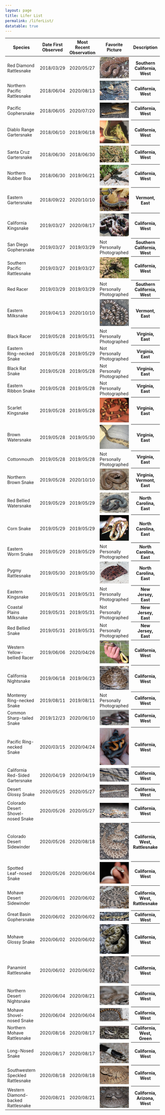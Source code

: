 ```yaml
---
layout: page
title: Lifer List
permalink: /liferList/
datatable: true
---
```


 <link rel="stylesheet" type="text/css" href="https://cdn.datatables.net/1.10.21/css/jquery.dataTables.css">
  
<script type="text/javascript" charset="utf8" src="https://cdn.datatables.net/1.10.21/js/jquery.dataTables.js"></script>


<table id="table_id" class="display">
    <thead>
        <tr>
            <th>Species</th>
            <th>Date First Observed</th>
            <th>Most Recent Observation</th>
            <th>Favorite Picture</th>
            <th>Description</th>
        </tr>
    </thead>
    <tbody>
        <tr>
            <td>Red Diamond Rattlesnake</td>
            <td>2018/03/29</td>
            <td>2020/05/27</td>
            <td><img src="/assets/snakes/lifers/redDiamondRattle.jpg" alt="Red Diamond Rattlesnake"></td>
            <th>Southern California, West</th>
        </tr>
        <tr>
            <td>Northern Pacific Rattlesnake</td>
            <td>2018/06/04</td>
            <td>2020/08/13</td>
            <td><img src="/assets/snakes/lifers/norPac.jpg" alt="Northern Pacific Rattlesnake"></td>
            <th>California, West</th>
        </tr>
        <tr>
            <td>Pacific Gophersnake</td>
            <td>2018/06/05</td>
            <td>2020/07/20</td>
            <td><img src="/assets/snakes/lifers/pacificGopher.jpg" alt="Pacific Gophersnake"></td>
            <th>California, West</th>
        </tr>
        <tr>
            <td>Diablo Range Gartersnake</td>
            <td>2018/06/10</td>
            <td>2019/06/18</td>
            <td><img src="/assets/snakes/lifers/diabloRangeGarter.jpg" alt="Diablo Range Gartersnake"></td>
            <th>California, West</th>
        </tr>
        <tr>
            <td>Santa Cruz Gartersnake</td>
            <td>2018/06/30</td>
            <td>2018/06/30</td>
            <td><img src="/assets/snakes/lifers/santaCruzGarter.jpg" alt="Santa Cruz Gartersnake"></td>
            <th>California, West</th>
        </tr>
        <tr>
            <td>Northern Rubber Boa</td>
            <td>2018/06/30</td>
            <td>2019/06/21</td>
            <td><img src="/assets/snakes/lifers/rubberBoa.jpg" alt="Northern Rubber Boa"></td>
            <th>California, West</th>
        </tr>
        <tr>
            <td>Eastern Gartersnake</td>
            <td>2018/09/22</td>
            <td>2020/10/10</td>
            <td><img src="/assets/snakes/lifers/easternGarter.jpg" alt="Eastern Gartersnake"></td>
            <th>Vermont, East</th>
        </tr>
        <tr>
            <td>California Kingsnake</td>
            <td>2019/03/27</td>
            <td>2020/08/17</td>
            <td><img src="/assets/snakes/lifers/californiaKingsnake.jpg" alt="California Kingsnake"></td>
            <th>California, West</th>
        </tr>
        <tr>
            <td>San Diego Gophersnake</td>
            <td>2019/03/27</td>
            <td>2019/03/29</td>
            <td>Not Personally Photographed</td>
            <th>Southern California, West</th>
        </tr>
        <tr>
            <td>Southern Pacific Rattlesnake</td>
            <td>2019/03/27</td>
            <td>2019/03/27</td>
            <td><img src="/assets/snakes/lifers/soPac.jpg" alt="Southern Pacific Rattlesnake"></td>
            <th>California, West</th>
        </tr>
        <tr>
            <td>Red Racer</td>
            <td>2019/03/29</td>
            <td>2019/03/29</td>
            <td>Not Personally Photographed</td>
            <th>Southern California, West</th>
        </tr>
        <tr>
            <td>Eastern Milksnake</td>
            <td>2019/04/13</td>
            <td>2020/10/10</td>
            <td><img src="/assets/snakes/lifers/easternMilk.jpg" alt="Eastern Milksnake"></td>
            <th>Vermont, East</th>
        </tr>
        <tr>
            <td>Black Racer</td>
            <td>2019/05/28</td>
            <td>2019/05/31</td>
            <td>Not Personally Photographed</td>
            <th>Virginia, East</th>
        </tr>
        <tr>
            <td>Eastern Ring-necked Snake</td>
            <td>2019/05/28</td>
            <td>2019/05/29</td>
            <td>Not Personally Photographed</td>
            <th>Virginia, East</th>
        </tr>
        <tr>
            <td>Black Rat Snake</td>
            <td>2019/05/28</td>
            <td>2019/05/28</td>
            <td>Not Personally Photographed</td>
            <th>Virginia, East</th>
        </tr>
        <tr>
            <td>Eastern Ribbon Snake</td>
            <td>2019/05/28</td>
            <td>2019/05/28</td>
            <td>Not Personally Photographed</td>
            <th>Virginia, East</th>
        </tr>
        <tr>
            <td>Scarlet Kingsnake</td>
            <td>2019/05/28</td>
            <td>2019/05/28</td>
            <td><img src="/assets/snakes/lifers/scarKing.jpg" alt="Scarlet Kingsnake"></td>
            <th>Virginia, East</th>
        </tr>
        <tr>
            <td>Brown Watersnake</td>
            <td>2019/05/28</td>
            <td>2019/05/30</td>
            <td><img src="/assets/snakes/lifers/watersnake.jpg" alt="Brown Watersnake"></td>
            <th>Virginia, East</th>
        </tr>
        <tr>
            <td>Cottonmouth</td>
            <td>2019/05/28</td>
            <td>2019/05/28</td>
            <td>Not Personally Photographed</td>
            <th>Virginia, East</th>
        </tr>  
        <tr>
            <td>Northern Brown Snake</td>
            <td>2019/05/28</td>
            <td>2020/10/10</td>
            <td><img src="/assets/snakes/lifers/brownSnake.jpg" alt="Northern Brown Snake"></td>
            <th>Virginia, Vermont, East</th>
        </tr>
        <tr>
            <td>Red Bellied Watersnake</td>
            <td>2019/05/29</td>
            <td>2019/05/29</td>
            <td><img src="/assets/snakes/lifers/redBellyWatersnake.jpg" alt="Red Bellied Watersnake"></td>
            <th>North Carolina, East</th>
        </tr>
        <tr>
            <td>Corn Snake</td>
            <td>2019/05/29</td>
            <td>2019/05/29</td>
            <td><img src="/assets/snakes/lifers/cornSnake.jpg" alt="Corn Snake"></td>
            <th>North Carolina, East</th>
        </tr>
        <tr>
            <td>Eastern Worm Snake</td>
            <td>2019/05/29</td>
            <td>2019/05/29</td>
            <td>Not Personally Photographed</td>
            <th>North Carolina, East</th>
        </tr>
        <tr>
            <td>Pygmy Rattlesnake</td>
            <td>2019/05/30</td>
            <td>2019/05/30</td>
            <td><img src="/assets/snakes/lifers/pygmy.jpg" alt="Pygmy Rattlesnake"></td>
            <th>North Carolina, East</th>
        </tr>
        <tr>
            <td>Eastern Kingsnake</td>
            <td>2019/05/31</td>
            <td>2019/05/31</td>
            <td>Not Personally Photographed</td>
            <th>New Jersey, East</th>
        </tr>
        <tr>
            <td>Coastal Plains Milksnake</td>
            <td>2019/05/31</td>
            <td>2019/05/31</td>
            <td>Not Personally Photographed</td>
            <th>New Jersey, East</th>
        </tr>
        <tr>
            <td>Red Bellied Snake</td>
            <td>2019/05/31</td>
            <td>2019/05/31</td>
            <td>Not Personally Photographed</td>
            <th>New Jersey, East</th>
        </tr>
        <tr>
            <td>Western Yellow-bellied Racer</td>
            <td>2019/06/06</td>
            <td>2020/04/26</td>
            <td><img src="/assets/snakes/lifers/yellowBellyRacer.jpg" alt="Western Yellow-bellied Racer"></td>
            <th>California, West</th>
        </tr>
        <tr>
            <td>California Nightsnake</td>
            <td>2019/06/18</td>
            <td>2019/06/23</td>
            <td><img src="/assets/snakes/lifers/nightsnake.jpg" alt="California Nightsnake"></td>
            <th>California, West</th>
        </tr>
        <tr>
            <td>Monterey Ring-necked Snake</td>
            <td>2019/08/11</td>
            <td>2019/08/11</td>
            <td>Not Personally Photographed</td>
            <th>California, West</th>
        </tr>
        <tr>
            <td>Common Sharp-tailed Snake</td>
            <td>2019/12/23</td>
            <td>2020/06/10</td>
            <td><img src="/assets/snakes/lifers/sharpTail.jpg" alt="Common Sharp-tailed Snake"></td>
            <th>California, West</th>
        </tr>
        <tr>
            <td>Pacific Ring-necked Snake</td>
            <td>2020/03/15</td>
            <td>2020/04/24</td>
            <td><img src="/assets/snakes/lifers/pacRing.jpg" alt="Pacific Ring-necked Snake"></td>
            <th>California, West</th>
        </tr>
        <tr>
            <td>California Red-Sided Gartersnake</td>
            <td>2020/04/19</td>
            <td>2020/04/19</td>
            <td><img src="/assets/snakes/lifers/redSidedGarter.jpg" alt="California Red-Sided Gartersnake"></td>
            <th>California, West</th>
        </tr>
        <tr>
            <td>Desert Glossy Snake</td>
            <td>2020/05/25</td>
            <td>2020/05/27</td>
            <td><img src="/assets/snakes/lifers/desertGlossy.jpg" alt="Desert Glossy Snake"></td>
            <th>California, West</th>
        </tr>
        <tr>
            <td>Colorado Desert Shovel-nosed Snake</td>
            <td>2020/05/26</td>
            <td>2020/05/27</td>
            <td><img src="/assets/snakes/lifers/shovelNose.jpg" alt="Colorado Desert Shovel-nosed Snake"></td>
            <th>California, West</th>
        </tr>
        <tr>
            <td>Colorado Desert Sidewinder</td>
            <td>2020/05/26</td>
            <td>2020/08/18</td>
            <td><img src="/assets/snakes/lifers/sidewinder.jpg" alt="Colorado Desert Sidewinder"></td>
            <th>California, West, Rattlesnake</th>
        </tr>
        <tr>
            <td>Spotted Leaf-nosed Snake</td>
            <td>2020/05/26</td>
            <td>2020/06/04</td>
            <td><img src="/assets/snakes/lifers/leafNose.jpg" alt="Spotted Leaf-nosed Snake"></td>
            <th>California, West</th>
        </tr>
        <tr>
            <td>Mohave Desert Sidewinder</td>
            <td>2020/06/01</td>
            <td>2020/06/02</td>
            <td><img src="/assets/snakes/lifers/mohaveSidewinder.jpg" alt="Mohave Desert Sidewinder"></td>
            <th>California, West, Rattlesnake</th>
        </tr>
        <tr>
            <td>Great Basin Gophersnake</td>
            <td>2020/06/02</td>
            <td>2020/06/02</td>
            <td><img src="/assets/snakes/lifers/greatBasinGopher.jpg" alt="Great Basin Gophersnake"></td>
            <th>California, West</th>
        </tr>
        <tr>
            <td>Mohave Glossy Snake</td>
            <td>2020/06/02</td>
            <td>2020/06/02</td>
            <td><img src="/assets/snakes/lifers/mohaveGlossy.jpg" alt="Mohave Glossy Snake"></td>
            <th>California, West</th>
        </tr>
        <tr>
            <td>Panamint Rattlesnake</td>
            <td>2020/06/02</td>
            <td>2020/06/02</td>
            <td><img src="/assets/snakes/lifers/panamint.jpg" alt="Panamint Rattlesnake"></td>
            <th>California, West</th>
        </tr>
        <tr>
            <td>Northern Desert Nightsnake</td>
            <td>2020/06/04</td>
            <td>2020/08/21</td>
            <td><img src="/assets/snakes/lifers/desertNightsnake.jpg" alt="Northern Desert Nightsnake"></td>
            <th>California, West</th>
        </tr>
        <tr>
            <td>Mohave Shovel-nosed Snake</td>
            <td>2020/06/04</td>
            <td>2020/06/04</td>
            <td><img src="/assets/snakes/lifers/mohaveShovel.jpg" alt="Mohave Shovel-nosed Snake"></td>
            <th>California, West</th>
        </tr>
        <tr>
            <td>Northern Mohave Rattlesnake</td>
            <td>2020/08/16</td>
            <td>2020/08/17</td>
            <td><img src="/assets/snakes/lifers/mohaveRattlesnake.jpg" alt="Northern Mohave Rattlesnake"></td>
            <th>California, West, Green</th>
        </tr>
        <tr>
            <td>Long-Nosed Snake</td>
            <td>2020/08/17</td>
            <td>2020/08/17</td>
            <td><img src="/assets/snakes/lifers/longNosed.jpg" alt="Long-nosed Snake"></td>
            <th>California, West</th>
        </tr>
        <tr>
            <td>Southwestern Speckled Rattlesnake</td>
            <td>2020/08/18</td>
            <td>2020/08/18</td>
            <td><img src="/assets/snakes/lifers/speckledRattlesnake.jpg" alt="Southwestern Speckled Rattlesnake"></td>
            <th>California, West</th>
        </tr>
        <tr>
            <td>Western Diamond-backed Rattlesnake</td>
            <td>2020/08/21</td>
            <td>2020/08/21</td>
            <td><img src="/assets/snakes/lifers/westernDiamondback.jpg" alt="Western Diamond-backed Rattlesnake"></td>
            <th>California, Arizona, West</th>
        </tr>
    </tbody>
</table>